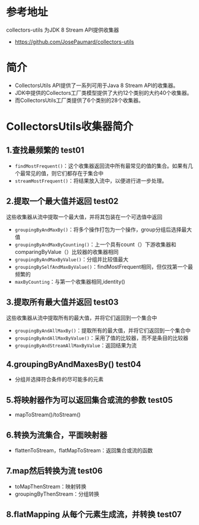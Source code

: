 # 参考地址
collectors-utils 为JDK 8 Stream API提供收集器
- https://github.com/JosePaumard/collectors-utils

# 简介
- CollectorsUtils API提供了一系列可用于Java 8 Stream API的收集器。
- JDK中提供的Collectors工厂类模型提供了大约12个类别的大约40个收集器。
- 而CollectorsUtils工厂类提供了6个类别的28个收集器。

# CollectorsUtils收集器简介
## 1.查找最频繁的 test01
- `findMostFrequent()`：这个收集器返回流中所有最常见的值的集合。如果有几个最常见的值，则它们都存在于集合中
- `streamMostFrequent()`：将结果放入流中，以便进行进一步处理。

## 2.提取一个最大值并返回 test02
这些收集器从流中提取一个最大值，并将其包装在一个可选值中返回
- `groupingByAndMaxBy()`：将多个操作打包为一个操作，group分组后选择最大值
- `groupingByAndMaxByCounting()`：上一个具有count（）下游收集器和comparingByValue（）比较器的收集器相同
- `groupingByAndMaxByValue()`：分组并比较值最大
- `groupingBySelfAndMaxByValue()`：findMostFrequent相同，但仅找第一个最频繁的
- `maxByCounting`：与第一个收集器相同,identity()

## 3.提取所有最大值并返回 test03
这些收集器从流中提取所有的最大值，并将它们返回到一个集合中
- `groupingByAndAllMaxBy()`：提取所有的最大值，并将它们返回到一个集合中
- `groupingByAndAllMaxByValue()`：采用了值的比较器，而不是条目的比较器
- `groupingByAndStreamAllMaxByValue`：返回结果为流

## 4.groupingByAndMaxesBy() test04
- 分组并选择符合条件的尽可能多的元素

## 5.将映射器作为可以返回集合或流的参数 test05
- mapToStream()/toStream()

## 6.转换为流集合，平面映射器
- flattenToStream，flatMapToStream：返回集合或流的函数

## 7.map然后转换为流 test06
- toMapThenStream：映射转换
- groupingByThenStream：分组转换

## 8.flatMapping 从每个元素生成流，并转换 test07

